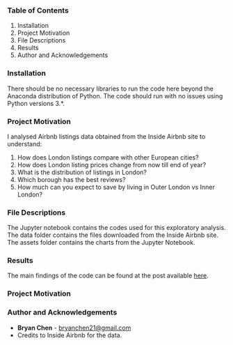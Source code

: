 ### Table of Contents
1. Installation
2. Project Motivation
3. File Descriptions
4. Results
5. Author and Acknowledgements


### Installation

There should be no necessary libraries to run the code here beyond the Anaconda distribution of Python. The code should run with no issues using Python versions 3.*.

### Project Motivation

I analysed Airbnb listings data obtained from the Inside Airbnb site to understand:
1. How does London listings compare with other European cities?
2. How does London listing prices change from now till end of year?
3. What is the distribution of listings in London?
4. Which borough has the best reviews?
5. How much can you expect to save by living in Outer London vs Inner London?

### File Descriptions
The Jupyter notebook contains the codes used for this exploratory analysis. 
The data folder contains the files downloaded from the Inside Airbnb site. 
The assets folder contains the charts from the Jupyter Notebook. 


### Results
The main findings of the code can be found at the post available [here](https://medium.com/@bryanchen21/londons-airbnb-market-explained-visually-2b9bb4d746aa).


### Project Motivation


### Author and Acknowledgements
- **Bryan Chen** - bryanchen21@gmail.com
- Credits to Inside Airbnb for the data. 
